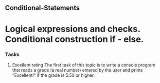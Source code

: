 ## Conditional-Statements

# Logical expressions and checks. Conditional construction if - else.

### Tasks

1. Excellent rating
The first task of this topic is to write a console program that reads a grade (a real number) entered by the user and prints "Excellent!" if the grade is 5.50 or higher.
